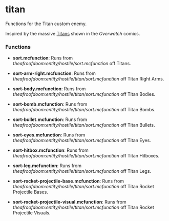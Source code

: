 # titan
Functions for the Titan custom enemy.

Inspired by the massive [Titans](https://overwatch.gamepedia.com/Titan) shown in the *Overwatch* comics.

### Functions
  - **sort.mcfunction**: Runs from *theafroofdoom:entity/hostile/sort.mcfunction* off Titans.

  - **sort-arm-right.mcfunction**: Runs from *theafroofdoom:entity/hostile/titan/sort.mcfunction* off Titan Right Arms.

  - **sort-body.mcfunction**: Runs from *theafroofdoom:entity/hostile/titan/sort.mcfunction* off Titan Bodies.

  - **sort-bomb.mcfunction**: Runs from *theafroofdoom:entity/hostile/titan/sort.mcfunction* off Titan Bombs.

  - **sort-bullet.mcfunction**: Runs from *theafroofdoom:entity/hostile/titan/sort.mcfunction* off Titan Bullets.

  - **sort-eyes.mcfunction**: Runs from *theafroofdoom:entity/hostile/titan/sort.mcfunction* off Titan Eyes.

  - **sort-hitbox.mcfunction**: Runs from *theafroofdoom:entity/hostile/titan/sort.mcfunction* off Titan Hitboxes.

  - **sort-leg.mcfunction**: Runs from *theafroofdoom:entity/hostile/titan/sort.mcfunction* off Titan Legs.

  - **sort-rocket-projectile-base.mcfunction**: Runs from *theafroofdoom:entity/hostile/titan/sort.mcfunction* off Titan Rocket Projectile Bases.

  - **sort-rocket-projectile-visual.mcfunction**: Runs from *theafroofdoom:entity/hostile/titan/sort.mcfunction* off Titan Rocket Projectile Visuals.
